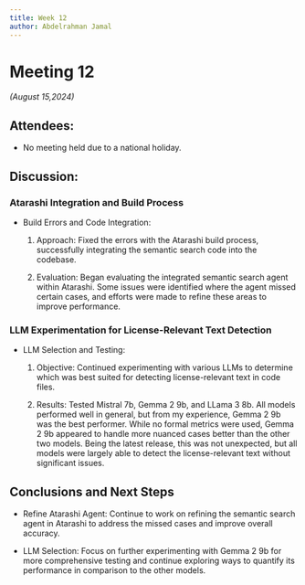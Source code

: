 ```yaml
---
title: Week 12
author: Abdelrahman Jamal
---
```

<!--
SPDX-License-Identifier: CC-BY-SA-4.0

SPDX-FileCopyrightText: 2024 Abdelrahman Jamal <abdelrahmanjamal5565@gmail.com>
-->

# Meeting 12

*(August 15,2024)*

## Attendees:
- No meeting held due to a national holiday.

## Discussion:

### Atarashi Integration and Build Process

- Build Errors and Code Integration:

  1. Approach: Fixed the errors with the Atarashi build process, successfully integrating the semantic search code into the codebase.
  
  2. Evaluation: Began evaluating the integrated semantic search agent within Atarashi. Some issues were identified where the agent missed certain cases, and efforts were made to refine these areas to improve performance.

### LLM Experimentation for License-Relevant Text Detection

- LLM Selection and Testing:

  1. Objective: Continued experimenting with various LLMs to determine which was best suited for detecting license-relevant text in code files.
  
  2. Results: Tested Mistral 7b, Gemma 2 9b, and LLama 3 8b. All models performed well in general, but from my experience, Gemma 2 9b was the best performer. While no formal metrics were used, Gemma 2 9b appeared to handle more nuanced cases better than the other two models. Being the latest release, this was not unexpected, but all models were largely able to detect the license-relevant text without significant issues.

## Conclusions and Next Steps

- Refine Atarashi Agent: Continue to work on refining the semantic search agent in Atarashi to address the missed cases and improve overall accuracy.

- LLM Selection: Focus on further experimenting with Gemma 2 9b for more comprehensive testing and continue exploring ways to quantify its performance in comparison to the other models.
